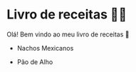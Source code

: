 # Livro de receitas :man_cook:

Olá! Bem vindo ao meu livro de receitas :wave:

- Nachos Mexicanos

- Pão de Alho

  
  
  
